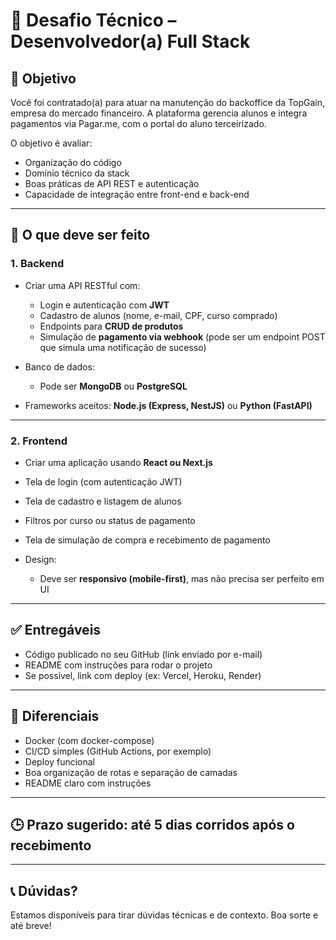 # 🧪 Desafio Técnico – Desenvolvedor(a) Full Stack

## 🎯 Objetivo

Você foi contratado(a) para atuar na manutenção do backoffice da TopGain, empresa do mercado financeiro.
A plataforma gerencia alunos e integra pagamentos via Pagar.me, com o portal do aluno terceirizado.

O objetivo é avaliar:
- Organização do código
- Domínio técnico da stack
- Boas práticas de API REST e autenticação
- Capacidade de integração entre front-end e back-end

---

## 🔧 O que deve ser feito

### 1. Backend
- Criar uma API RESTful com:
  - Login e autenticação com **JWT**
  - Cadastro de alunos (nome, e-mail, CPF, curso comprado)
  - Endpoints para **CRUD de produtos**
  - Simulação de **pagamento via webhook** (pode ser um endpoint POST que simula uma notificação de sucesso)

- Banco de dados:
  - Pode ser **MongoDB** ou **PostgreSQL**

- Frameworks aceitos: **Node.js (Express, NestJS)** ou **Python (FastAPI)**

---

### 2. Frontend
- Criar uma aplicação usando **React ou Next.js**
- Tela de login (com autenticação JWT)
- Tela de cadastro e listagem de alunos
- Filtros por curso ou status de pagamento
- Tela de simulação de compra e recebimento de pagamento

- Design:
  - Deve ser **responsivo (mobile-first)**, mas não precisa ser perfeito em UI

---

## ✅ Entregáveis

- Código publicado no seu GitHub (link enviado por e-mail)
- README com instruções para rodar o projeto
- Se possível, link com deploy (ex: Vercel, Heroku, Render)

---

## 🎁 Diferenciais

- Docker (com docker-compose)
- CI/CD simples (GitHub Actions, por exemplo)
- Deploy funcional
- Boa organização de rotas e separação de camadas
- README claro com instruções


---

## 🕒 Prazo sugerido: até 5 dias corridos após o recebimento

---

## 📞 Dúvidas?

Estamos disponíveis para tirar dúvidas técnicas e de contexto. Boa sorte e até breve!
